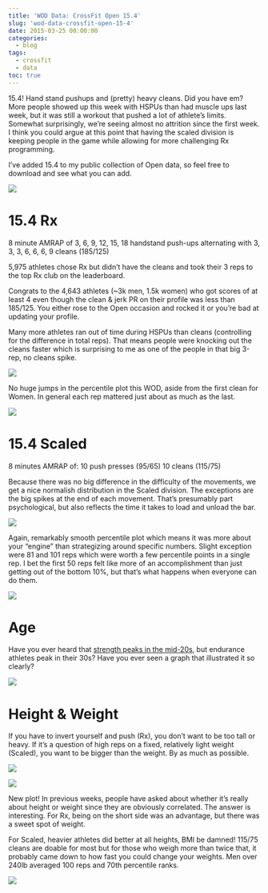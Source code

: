 ```yaml
---
title: 'WOD Data: CrossFit Open 15.4'
slug: 'wod-data-crossfit-open-15-4'
date: 2015-03-25 00:00:00
categories:
  - blog
tags:
  - crossfit
  - data
toc: true
---
```


15.4! Hand stand pushups and (pretty) heavy cleans.  Did you have em?  More people showed up this week with HSPUs than had muscle ups last week, but it was still a workout that pushed a lot of athlete’s limits.  Somewhat surprisingly, we’re seeing almost no attrition since the first week.  I think you could argue at this point that having the scaled division is keeping people in the game while allowing for more challenging Rx programming.

I’ve added 15.4 to my public collection of Open data, so feel free to download and see what you can add.

![](/assets/images/posts/crossfit_15.4_participation-1024x614.png)


# 15.4 Rx
8 minute AMRAP of
3, 6, 9, 12, 15, 18 handstand push-ups
alternating with
3, 3, 3, 6, 6, 6, 9 cleans (185/125)

5,975 athletes chose Rx but didn’t have the cleans and took their 3 reps to the top Rx club on the leaderboard.

Congrats to the 4,643 athletes (~3k men, 1.5k women) who got scores of at least 4 even though the clean & jerk PR on their profile was less than 185/125.  You either rose to the Open occasion and rocked it or you’re bad at updating your profile.

Many more athletes ran out of time during HSPUs than cleans (controlling for the difference in total reps).  That means people were knocking out the cleans faster which is surprising to me as one of the people in that big 3-rep, no cleans spike.

![](/assets/images/posts/crossfit_15.4rx_hist_gender-1024x614.png)

No huge jumps in the percentile plot this WOD, aside from the first clean for Women.  In general each rep mattered just about as much as the last.

![](/assets/images/posts/crossfit_15.4rx_percentile_gender-1024x614.png)

# 15.4 Scaled
8 minutes AMRAP of:
10 push presses (95/65)
10 cleans (115/75)

Because there was no big difference in the difficulty of the movements, we get a nice normalish distribution in the Scaled division.  The exceptions are the big spikes at the end of each movement.  That’s presumably part psychological, but also reflects the time it takes to load and unload the bar.

![](/assets/images/posts/crossfit_15.4sc_hist_gender-1024x614.png)

Again, remarkably smooth percentile plot which means it was more about your “engine” than strategizing around specific numbers. Slight exception were 81 and 101 reps which were worth a few percentile points in a single rep.  I bet the first 50 reps felt like more of an accomplishment than just getting out of the bottom 10%, but that’s what happens when everyone can do them.

![](/assets/images/posts/crossfit_15.4sc_percentile_gender-1024x614.png)

# Age
Have you ever heard that [strength peaks in the mid-20s](http://sportsci.org/encyc/agingex/agingex.html), but endurance athletes peak in their 30s? Have you ever seen a graph that illustrated it so clearly?

![](/assets/images/posts/crossfit_15.4_age-1024x614.png)


# Height & Weight
If you have to invert yourself and push (Rx), you don’t want to be too tall or heavy.  If it’s a question of high reps on a fixed, relatively light weight (Scaled), you want to be bigger than the weight.  By as much as possible.

![](/assets/images/posts/crossfit_15.4_height-1024x614.png)

![](assets/images/posts/crossfit_15.4_weight-1024x614.png)

New plot! In previous weeks, people have asked about whether it’s really about height or weight since they are obviously correlated. The answer is interesting.  For Rx, being on the short side was an advantage, but there was a sweet spot of weight.

For Scaled, heavier athletes did better at all heights, BMI be damned!  115/75 cleans are doable for most but for those who weigh more than twice that, it probably came down to how fast you could change your weights.  Men over 240lb averaged 100 reps and 70th percentile ranks. 

![](/assets/images/posts/crossfit_15.4_height_weight-1024x819.png)